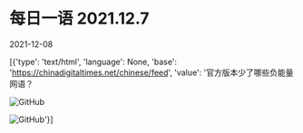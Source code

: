 # 每日一语 2021.12.7

2021-12-08

[{'type': 'text/html', 'language': None, 'base': 'https://chinadigitaltimes.net/chinese/feed', 'value': '官方版本少了哪些负能量网语？

![GitHub](https://chinadigitaltimes.net/chinese/files/2021/12/12.7.2.jpg)

![GitHub](https://chinadigitaltimes.net/chinese/files/2021/12/image-1638942107879.png)'}]